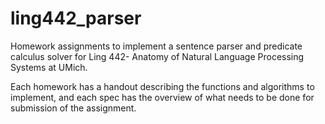 # ling442_parser
Homework assignments to implement a sentence parser and predicate calculus solver for Ling 442- Anatomy of Natural Language Processing Systems at UMich.

Each homework has a handout describing the functions and algorithms to implement, and each spec has the overview of what needs to be done for submission of the assignment. 
